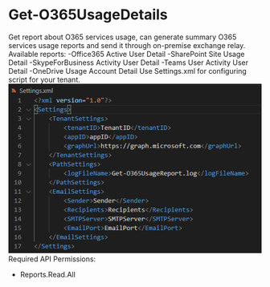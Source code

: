 # Get-O365UsageDetails
Get report about O365 services usage, can generate summary O365 services usage reports and send it through on-premise exchange relay.
Available reports:
-Office365 Active User Detail
-SharePoint Site Usage Detail
-SkypeForBusiness Activity User Detail
-Teams User Activity User Detail
-OneDrive Usage Account Detail
Use Settings.xml for configuring script for your tenant.  
![Settings.xml](https://github.com/Cypher-Skif/PublicRepoPictures/blob/master/Get-O365ServicesUsageReports_Settings.png)  
Required API Permissions:
- Reports.Read.All

